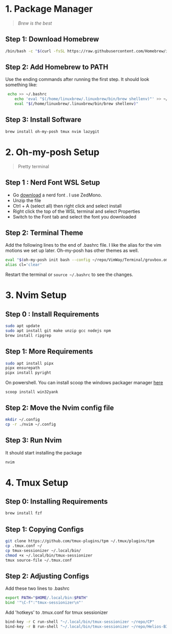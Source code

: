 # 1. Package Manager
> *Brew is the best*

## Step 1: Download Homebrew
```bash
/bin/bash -c "$(curl -fsSL https://raw.githubusercontent.com/Homebrew/install/HEAD/install.sh)"
```

## Step 2: Add Homebrew to PATH
Use the ending commands after running the first step. It should look something like:
```bash
 echo >> ~/.bashrc
    echo 'eval "$(/home/linuxbrew/.linuxbrew/bin/brew shellenv)"' >> ~/.bashrc
    eval "$(/home/linuxbrew/.linuxbrew/bin/brew shellenv)"
```

## Step 3: Install Software 

```bash
brew install oh-my-posh tmux nvim lazygit
```

# 2. Oh-my-posh Setup

> Pretty terminal

## Step 1 : Nerd Font WSL Setup

- Go [download](https://www.nerdfonts.com/font-downloads) a nerd font . I use ZedMono.
- Unzip the file
- Ctrl + A (select all) then right click and select install
- Right click the top of the WSL terminal and select Properties
- Switch to the Font tab and select the font you downloaded

## Step 2: Terminal Theme

Add the following lines to the end of .bashrc file. I like the alias for the vim motions we set up later. Oh-my-posh has other themes as well.  

```bash
eval "$(oh-my-posh init bash --config ~/repo/VimWay/Terminal/gruvbox.omp.json)"
alias cl='clear'
```

Restart the terminal or `source ~/.bashrc` to see the changes.


# 3. Nvim Setup

## Step 0 : Install Requirements
```bash
sudo apt update
sudo apt install git make unzip gcc nodejs npm
brew install ripgrep
```

## Step 1: More Requirements
```bash
sudo apt install pipx
pipx ensurepath
pipx install pyright
```

On powershell. You can install scoop the windows packager manager [here](https://scoop.sh/)
```
scoop install win32yank
```

## Step 2: Move the Nvim config file

```bash
mkdir ~/.config
cp -r ./nvim ~/.config
```

## Step 3: Run Nvim
It should start installing the package
```bash
nvim
```

# 4. Tmux Setup

## Step 0: Installing Requirements
```bash
brew install fzf
```

## Step 1: Copying Configs
```bash
git clone https://github.com/tmux-plugins/tpm ~/.tmux/plugins/tpm
cp .tmux.conf ~/
cp tmux-sessionizer ~/.local/bin/
chmod +x ~/.local/bin/tmux-sessionizer
tmux source-file ~/.tmux.conf
```
## Step 2: Adjusting Configs

Add these two lines to .bashrc
```bash
export PATH="$HOME/.local/bin:$PATH"
bind '"\C-f":"tmux-sessionizer\n"'
```

Add 'hotkeys' to .tmux.conf for tmux sessionizer
```bash
bind-key -r C run-shell "~/.local/bin/tmux-sessionizer ~/repo/CP"
bind-key -r B run-shell "~/.local/bin/tmux-sessionizer ~/repo/Helios-B3-Board"
```
